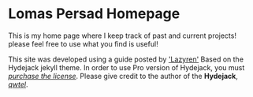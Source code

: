 # Lomas Persad Homepage 

This is my home page where I keep track of past and current projects!
please feel free to use what you find is useful!


This site was developed using a guide posted by ['Lazyren'](https://lazyren.github.io/about/)
Based on the Hydejack jekyll theme. In order to use Pro version of Hydejack, you must *[purchase the license](https://hydejack.com/download/)*.
Please give credit to the author of the **Hydejack**, *[qwtel](https://github.com/qwtel)*.




